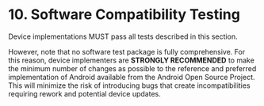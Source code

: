 # 10\. Software Compatibility Testing

Device implementations MUST pass all tests described in this section.

However, note that no software test package is fully comprehensive. For this
reason, device implementers are **STRONGLY RECOMMENDED** to make the minimum
number of changes as possible to the reference and preferred implementation of
Android available from the Android Open Source Project. This will minimize the
risk of introducing bugs that create incompatibilities requiring rework and
potential device updates.
